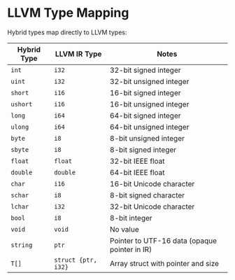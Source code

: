 # LLVM Type Mapping

Hybrid types map directly to LLVM types:

| Hybrid Type | LLVM IR Type | Notes |
|-------------|--------------|-------|
| `int` | `i32` | 32-bit signed integer |
| `uint` | `i32` | 32-bit unsigned integer |
| `short` | `i16` | 16-bit signed integer |
| `ushort` | `i16` | 16-bit unsigned integer |
| `long` | `i64` | 64-bit signed integer |
| `ulong` | `i64` | 64-bit unsigned integer |
| `byte` | `i8` | 8-bit unsigned integer |
| `sbyte` | `i8` | 8-bit signed integer |
| `float` | `float` | 32-bit IEEE float |
| `double` | `double` | 64-bit IEEE float |
| `char` | `i16` | 16-bit Unicode character |
| `schar` | `i8` | 8-bit signed character |
| `lchar` | `i32` | 32-bit Unicode character |
| `bool` | `i8` | 8-bit integer |
| `void` | `void` | No value |
| `string` | `ptr` | Pointer to UTF-16 data (opaque pointer in IR) |
| `T[]` | `struct {ptr, i32}` | Array struct with pointer and size |